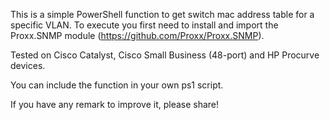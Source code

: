 This is a simple PowerShell function to get switch mac address table for a specific VLAN.
To execute you first need to install and import the Proxx.SNMP module (https://github.com/Proxx/Proxx.SNMP).

Tested on Cisco Catalyst, Cisco Small Business (48-port) and HP Procurve devices.

You can include the function in your own ps1 script.

Ιf you have any remark to improve it, please share!
